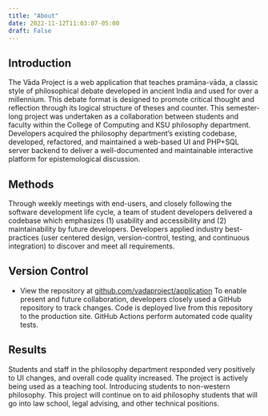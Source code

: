 ```yaml
---
title: "About"
date: 2022-11-12T11:03:07-05:00
draft: False
---
```


## Introduction

The Vāda Project is a web application that teaches pramāṇa-vāda, a classic style of philosophical debate developed in ancient India and used for over a millennium. This debate format is designed to promote critical thought and reflection through its logical structure of theses and counter. This semester-long project was undertaken as a collaboration between students and faculty within the College of Computing and KSU philosophy department. Developers acquired the philosophy department’s existing codebase, developed, refactored, and maintained a web-based UI and PHP+SQL server backend to deliver a well-documented and maintainable interactive platform for epistemological discussion.

## Methods
Through weekly meetings with end-users, and closely following the software development life cycle, a team of student developers delivered a codebase which emphasizes (1) usability and accessibility and (2) maintainability by future developers. Developers applied industry best-practices (user centered design, version-control, testing, and continuous integration) to discover and meet all requirements.

## Version Control
* View the repository at [github.com/vadaproject/application](https://github.com/vadaproject/application)
To enable present and future collaboration, developers closely used a GitHub repository to track changes. Code is deployed live from this repository to the production site. GitHub Actions perform automated code quality tests.

## Results
Students and staff in the philosophy department responded very positively to UI changes, and overall code quality increased. The project is actively being used as a teaching tool. Introducing students to non-western philosophy. This project will continue on to aid philosophy students that will go into law school, legal advising, and other technical positions.